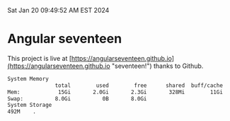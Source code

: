 Sat Jan 20 09:49:52 AM EST 2024

# Angular seventeen


This project is live at [https://angularseventeen.github.io](https://angularseventeen.github.io "seventeen!") thanks to Github.

```bash
System Memory
               total        used        free      shared  buff/cache   available
Mem:            15Gi       2.0Gi       2.3Gi       328Mi        11Gi        13Gi
Swap:          8.0Gi          0B       8.0Gi
System Storage
492M	.
```
